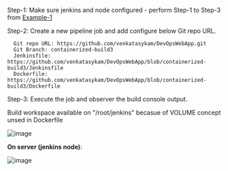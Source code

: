 Step-1: Make sure jenkins and node configured - perform Step-1 to Step-3 from [Example-1](Example-1.md)


Step-2: Create a new pipeline job and add configure below Git repo URL.

      Git repo URL: https://github.com/venkatasykam/DevOpsWebApp.git
      Git Branch: containerized-build3
      Jenkinsfile: https://github.com/venkatasykam/DevOpsWebApp/blob/containerized-build3/Jenkinsfile
      Dockerfile: https://github.com/venkatasykam/DevOpsWebApp/blob/containerized-build3/Dockerfile

Step-3: Execute the job and observer the build console output.

Build workspace available on "/root/jenkins"  becasue of VOLUME concept unsed in Dockerfile

![image](https://user-images.githubusercontent.com/24622526/133076494-9b16976f-9a5f-409b-9110-706c50ff95f9.png)


**On server (jenkins node)**:

![image](https://user-images.githubusercontent.com/24622526/133076769-437b69e1-047a-4e0a-b2f1-3343361c00e8.png)


